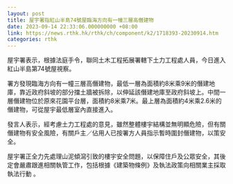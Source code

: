```yaml
---
layout: post
title: 屋宇署指紅山半島74號屋臨海方向有一幢三層高僭建物
date: 2023-09-14 22:33:06.000000000 +08:00
link: https://news.rthk.hk/rthk/ch/component/k2/1718393-20230914.htm
categories: rthk
---
```


屋宇署表示，根據法庭手令，聯同土木工程拓展署轄下土力工程處人員，今日進入紅山半島第74號屋視察。

署方發現臨海方向有一幢三層高僭建物，最低一層為面積約8米乘9米的僭建地庫，靠近政府斜坡的部分擋土牆被拆除，以伸延該僭建地庫至政府斜坡上。中間一層僭建物位於原來花園平台層，面積約8米乘7米。最上層為面積約4米乘2.6米的僭建物，可從屋宇最低層室內直接進入。

發言人表示，經考慮土力工程處的意見，雖然整體樓宇結構並無明顯危險，但有關僭建物有安全風險，有關戶主／佔用人已按署方人員指示暫時圍封僭建物，以策安全。

屋宇署正全力先處理山泥傾瀉引致的樓宇安全問題，以保障住戶及公眾安全，其後定會嚴肅跟進相關執管工作，包括根據《建築物條例》及執法政策向相關業主採取執法行動 。
